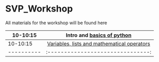 SVP_Workshop
============

All materials for the workshop will be found here


10-10:15  | Intro and [basics of python](https://github.com/wrightaprilm/SVP_Workshop/blob/master/python_1.md) |
----------|:-------------------------------:|
10-10:15  |[Variables, lists and mathematical operators](https://github.com/wrightaprilm/SVP_Workshop/blob/master/python2.md) |
----------|:-------------------------------:|